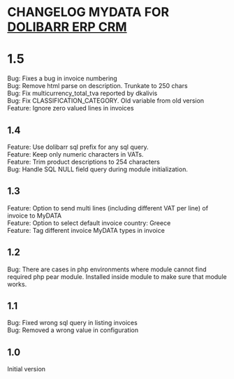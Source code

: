 # CHANGELOG MYDATA FOR [DOLIBARR ERP CRM](https://www.dolibarr.org)

# 1.5
Bug: Fixes a bug in invoice numbering
<br>
Bug: Remove html parse on description. Trunkate to 250 chars
<br>
Bug: Fix multicurrency_total_tva reported by dkalivis
<br>
Bug: Fix CLASSIFICATION_CATEGORY. Old variable from old version
<br>
Feature: Ignore zero valued lines in invoices
<br>

## 1.4 
Feature: Use dolibarr sql prefix for any sql query.
<br>
Feature: Keep only numeric characters in VATs.
<br>
Feature: Trim product descriptions to 254 characters
<br>
Bug: Handle SQL NULL field query during module initialization.

## 1.3
Feature: Option to send multi lines (including different VAT per line) of invoice to MyDATA 
<br>
Feature: Option to select default invoice country: Greece
<br>
Feature: Tag different invoice MyDATA types in invoice

## 1.2
Bug: There are cases in php environments where module cannot find required php pear module. Installed inside module to make sure that module works.

## 1.1
Bug: Fixed wrong sql query in listing invoices
<br>
Bug: Removed a wrong value in configuration


## 1.0

Initial version
